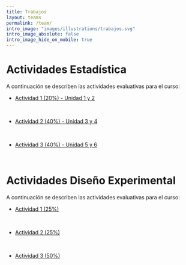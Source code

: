 ```yaml
---
title: Trabajos
layout: teams
permalink: /team/
intro_image: "images/illustrations/trabajos.svg"
intro_image_absolute: false
intro_image_hide_on_mobile: true
---
```


# Actividades Estadística

A continuación se describen las actividades evaluativas para el curso:

- [Actividad 1 (20%) - Unidad 1 y 2](https://rproject-udea.netlify.app/)
<br>

- [Actividad 2 (40%) - Unidad 3 y 4](https://rproject-udea.netlify.app/)
<br>

- [Actividad 3 (40%) - Unidad 5 y 6](https://rproject-udea.netlify.app/)
<br>

# Actividades Diseño Experimental

A continuación se describen las actividades evaluativas para el curso:

- [Actividad 1 (25%)](https://rproject-udea.netlify.app/)
<br>

- [Actividad 2 (25%)](https://rproject-udea.netlify.app/)
<br>

- [Actividad 3 (50%)](https://rproject-udea.netlify.app/)
<br>